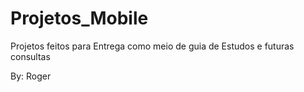 # Projetos_Mobile

Projetos feitos para Entrega como meio de guia de Estudos e futuras consultas

By: Roger